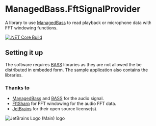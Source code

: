 # ManagedBass.FftSignalProvider
A library to use [ManagedBass](https://github.com/ManagedBass/ManagedBass) to read playback or microphone data with FFT windowing functions.

[![.NET Core Build](https://github.com/VPKSoft/ManagedBass.FftSignalProvider/actions/workflows/dotnet.yml/badge.svg)](https://github.com/VPKSoft/ManagedBass.FftSignalProvider/actions/workflows/dotnet.yml)

## Setting it up
The software requires [BASS](http://www.un4seen.com) libraries as they are not allowed the be distributed in embeded form. The sample application also contains the libraries.

### Thanks to
* [ManagedBass](https://github.com/ManagedBass/ManagedBass) and [BASS](http://www.un4seen.com) for the audio signal.
* [FftSharp](https://github.com/swharden/FftSharp) for FFT windowing for the audio FFT data.
* [JetBrains](https://www.jetbrains.com/?from=amp#) for their open source license(s).

![JetBrains Logo (Main) logo](https://resources.jetbrains.com/storage/products/company/brand/logos/jb_beam.svg)
